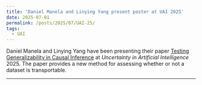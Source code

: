```yaml
---
title: 'Daniel Manela and Linying Yang present poster at UAI 2025'
date: 2025-07-01
permalink: /posts/2025/07/UAI-25/
tags:
  - UAI
---
```


Daniel Manela and Linying Yang have been presenting their paper [Testing 
Generalizability in Causal Inference](https://raw.githubusercontent.com/mlresearch/v286/main/assets/vassimon-manela25a/vassimon-manela25a.pdf) at
_Uncertainty in Artificial Intelligence_ 2025.  The paper provides a new method
for assessing whether or not a dataset is transportable.

------
